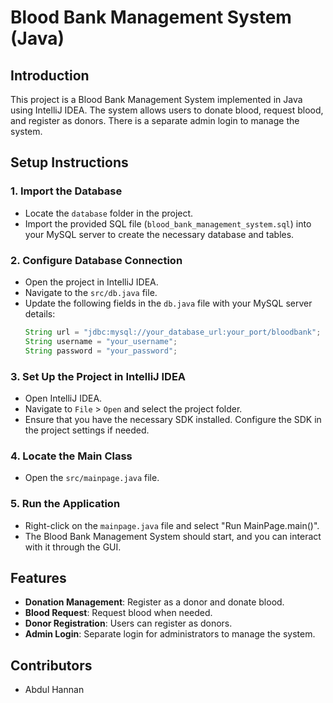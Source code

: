 


# Blood Bank Management System (Java)

## Introduction

This project is a Blood Bank Management System implemented in Java using IntelliJ IDEA. The system allows users to donate blood, request blood, and register as donors. There is a separate admin login to manage the system.

## Setup Instructions

### 1. Import the Database

- Locate the `database` folder in the project.
- Import the provided SQL file (`blood_bank_management_system.sql`) into your MySQL server to create the necessary database and tables.

### 2. Configure Database Connection

- Open the project in IntelliJ IDEA.
- Navigate to the `src/db.java` file.
- Update the following fields in the `db.java` file with your MySQL server details:
  ```java
  String url = "jdbc:mysql://your_database_url:your_port/bloodbank";
  String username = "your_username";
  String password = "your_password";
  ```

### 3. Set Up the Project in IntelliJ IDEA

- Open IntelliJ IDEA.
- Navigate to `File` > `Open` and select the project folder.
- Ensure that you have the necessary SDK installed. Configure the SDK in the project settings if needed.

### 4. Locate the Main Class

- Open the `src/mainpage.java` file.

### 5. Run the Application

- Right-click on the `mainpage.java` file and select "Run MainPage.main()".
- The Blood Bank Management System should start, and you can interact with it through the  GUI.

## Features

- **Donation Management**: Register as a donor and donate blood.
- **Blood Request**: Request blood when needed.
- **Donor Registration**: Users can register as donors.
- **Admin Login**: Separate login for administrators to manage the system.

## Contributors

- Abdul Hannan

